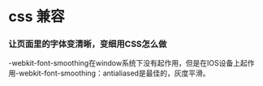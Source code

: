 # css 兼容
### 让页面里的字体变清晰，变细用CSS怎么做
-webkit-font-smoothing在window系统下没有起作用，但是在IOS设备上起作用-webkit-font-smoothing：antialiased是最佳的，灰度平滑。